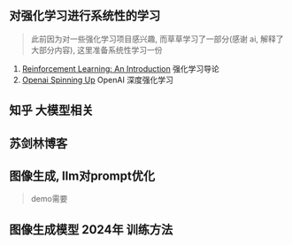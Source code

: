 ## 对强化学习进行系统性的学习
> 此前因为对一些强化学习项目感兴趣, 而草草学习了一部分(感谢 ai, 解释了大部分内容), 这里准备系统性学习一份
1. [Reinforcement Learning: An Introduction](https://rl.qiwihui.com/zh-cn/latest/) 强化学习导论
2. [Openai Spinning Up](https://spinningup.qiwihui.com/zh-cn/latest/) OpenAI 深度强化学习

## 知乎 大模型相关

## 苏剑林博客

## 图像生成, llm对prompt优化
> demo需要

## 图像生成模型 2024年 训练方法